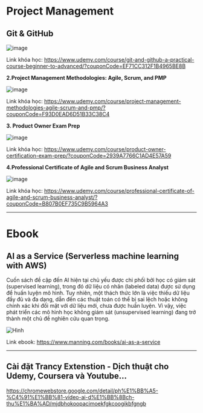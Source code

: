 # Project Management

## Git & GitHub

![image](https://github.com/user-attachments/assets/ac06a692-7be5-4b8a-ac16-e19f2fa7376b)

Link khóa học: https://www.udemy.com/course/git-and-github-a-practical-course-beginner-to-advanced/?couponCode=EF71CC312F1B4965BE8B

**2.Project Management Methodologies: Agile, Scrum, and PMP**

![image](https://github.com/user-attachments/assets/cfdcb210-c215-4fcc-a873-7850d831c05f)

Link khóa học: https://www.udemy.com/course/project-management-methodologies-agile-scrum-and-pmp/?couponCode=F93D0EAD6D51B33C38C4

**3. Product Owner Exam Prep**

![image](https://github.com/user-attachments/assets/8dc40d9b-7be9-4966-a0fe-ddaf24d46100)

Link khóa học: https://www.udemy.com/course/product-owner-certification-exam-prep/?couponCode=2939A7766C1AD4E57A59

**4.Professional Certificate of Agile and Scrum Business Analyst**

![image](https://github.com/user-attachments/assets/ecfd60be-bd4d-4cae-9bb8-60d32ca8c296)

Link khóa học: https://www.udemy.com/course/professional-certificate-of-agile-and-scrum-business-analyst/?couponCode=B807B0EF735C9B5964A3

---

# Ebook

## AI as a Service (Serverless machine learning with AWS)

Cuốn sách đề cập đến AI hiện tại chủ yếu được chi phối bởi học có giám sát (supervised learning), trong đó dữ liệu có nhãn (labeled data) được sử dụng để huấn luyện mô hình. Tuy nhiên, một thách thức lớn là việc thiếu dữ liệu đầy đủ và đa dạng, dẫn đến các thuật toán có thể bị sai lệch hoặc không chính xác khi đối mặt với dữ liệu mới, chưa được huấn luyện. Vì vậy, việc phát triển các mô hình học không giám sát (unsupervised learning) đang trở thành một chủ đề nghiên cứu quan trọng.

![Hình](https://m.media-amazon.com/images/I/61QlATgxI1L.jpg)

Link ebook: https://www.manning.com/books/ai-as-a-service

---

## Cài đặt Trancy Extenstion - Dịch thuật cho Udemy, Coursera và Youtube...

https://chromewebstore.google.com/detail/ph%E1%BB%A5-%C4%91%E1%BB%81-video-ai-d%E1%BB%8Bch-thu%E1%BA%AD/mjdbhokoopacimoekfgkcoogikbfgngb

